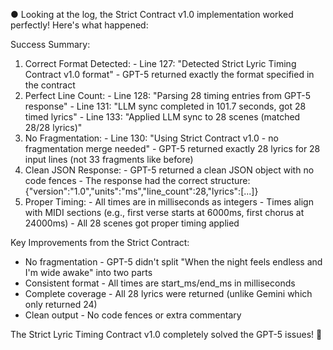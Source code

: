 ● Looking at the log, the Strict Contract v1.0 implementation worked perfectly! Here's what happened:

  Success Summary:

  1. Correct Format Detected:
    - Line 127: "Detected Strict Lyric Timing Contract v1.0 format"
    - GPT-5 returned exactly the format specified in the contract
  2. Perfect Line Count:
    - Line 128: "Parsing 28 timing entries from GPT-5 response"
    - Line 131: "LLM sync completed in 101.7 seconds, got 28 timed lyrics"
    - Line 133: "Applied LLM sync to 28 scenes (matched 28/28 lyrics)"
  3. No Fragmentation:
    - Line 130: "Using Strict Contract v1.0 - no fragmentation merge needed"
    - GPT-5 returned exactly 28 lyrics for 28 input lines (not 33 fragments like before)
  4. Clean JSON Response:
    - GPT-5 returned a clean JSON object with no code fences
    - The response had the correct structure: {"version":"1.0","units":"ms","line_count":28,"lyrics":[...]}
  5. Proper Timing:
    - All times are in milliseconds as integers
    - Times align with MIDI sections (e.g., first verse starts at 6000ms, first chorus at 24000ms)
    - All 28 scenes got proper timing applied

  Key Improvements from the Strict Contract:

  - No fragmentation - GPT-5 didn't split "When the night feels endless and I'm wide awake" into two parts
  - Consistent format - All times are start_ms/end_ms in milliseconds
  - Complete coverage - All 28 lyrics were returned (unlike Gemini which only returned 24)
  - Clean output - No code fences or extra commentary

  The Strict Lyric Timing Contract v1.0 completely solved the GPT-5 issues! 🎉